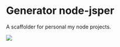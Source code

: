 # Generator node-jsper
A scaffolder for personal my node projects.

![](http://i.imgur.com/JHaAlBJ.png)
